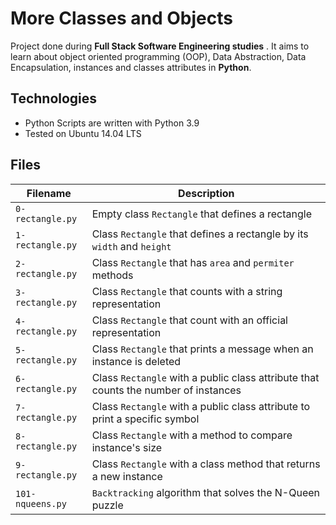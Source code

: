 # More Classes and Objects
Project done during **Full Stack Software Engineering studies** . It aims to learn about object oriented programming (OOP), Data Abstraction, Data Encapsulation, instances and classes attributes in **Python**.

## Technologies
* Python Scripts are written with Python 3.9
* Tested on Ubuntu 14.04 LTS

## Files
| Filename | Description |
| -------- | ----------- |
| `0-rectangle.py` | Empty class `Rectangle` that defines a rectangle |
| `1-rectangle.py` | Class `Rectangle` that defines a rectangle by its `width` and `height` |
| `2-rectangle.py` | Class `Rectangle` that has `area` and `permiter` methods |
| `3-rectangle.py` | Class `Rectangle` that counts with a string representation |
| `4-rectangle.py` | Class `Rectangle` that count with an official representation |
| `5-rectangle.py` | Class `Rectangle` that prints a message when an instance is deleted |
| `6-rectangle.py` | Class `Rectangle` with a public class attribute that counts the number of instances |
| `7-rectangle.py` | Class `Rectangle` with a public class attribute to print a specific symbol |
| `8-rectangle.py` | Class `Rectangle` with a method to compare instance's size |
| `9-rectangle.py` | Class `Rectangle` with a class method that returns a new instance|
| `101-nqueens.py` | `Backtracking` algorithm that solves the N-Queen puzzle |
